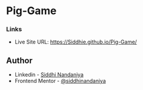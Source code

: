 # Pig-Game
### Links

- Live Site URL: https://Siddhie.github.io/Pig-Game/

## Author

- Linkedin - [Siddhi Nandaniya](https://www.linkedin.com/in/siddhie/)
- Frontend Mentor - [@siddhinandaniya](https://www.frontendmentor.io/profile/Siddhie)
